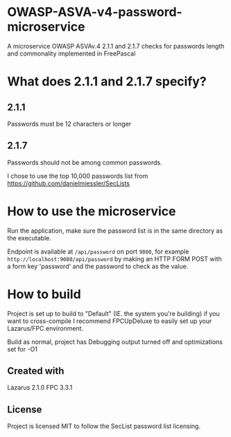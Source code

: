 # OWASP-ASVA-v4-password-microservice

A microservice OWASP ASVAv.4 2.1.1 and 2.1.7 checks for passwords length and commonality implemented in FreePascal

# What does 2.1.1 and 2.1.7 specify?
## 2.1.1
Passwords must be 12 characters or longer

## 2.1.7
Passwords should not be among common passwords.

I chose to use the top 10,000 passwords list from https://github.com/danielmiessler/SecLists

# How to use the microservice
Run the application, make sure the password list is in the same directory as the executable.

Endpoint is available at `/api/password` on port `9080`, for example `http://localhost:9080/api/password` by making an HTTP FORM POST with a form key 'password' and the password to check as the value.

# How to build
Project is set up to build to "Default" (IE. the system you're building) if you want to cross-compile I recommend FPCUpDeluxe to easily set up your Lazarus/FPC environment.

Build as normal, project has Debugging output turned off and optimizations set for -O1

## Created with
Lazarus 2.1.0
FPC 3.3.1

## License
Project is licensed MIT to follow the SecList password list licensing.
